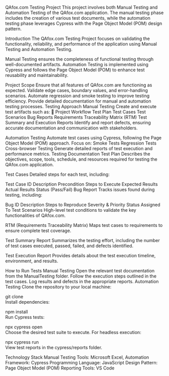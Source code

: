 QAfox.com Testing Project
This project involves both Manual Testing and Automation Testing of the QAfox.com application.
The manual testing phase includes the creation of various test documents, while the automation testing phase leverages Cypress with the Page Object Model (POM) design pattern.

Introduction
The QAfox.com Testing Project focuses on validating the functionality, reliability, and performance of the application using Manual Testing and Automation Testing.

Manual Testing ensures the completeness of functional testing through well-documented artifacts.
Automation Testing is implemented using Cypress and follows the Page Object Model (POM) to enhance test reusability and maintainability.

Project Scope
Ensure that all features of QAfox.com are functioning as expected.
Validate edge cases, boundary values, and error-handling scenarios.
Automate regression and smoke testing to improve testing efficiency.
Provide detailed documentation for manual and automation testing processes.
Testing Approach
Manual Testing
Create and execute test artifacts such as:
📑 Project Workflow
Test Plan
Test Cases
Test Scenarios
Bug Reports
Requirements Traceability Matrix (RTM)
Test Summary and Execution Reports
Identify and report defects, ensuring accurate documentation and communication with stakeholders.

Automation Testing
Automate test cases using Cypress, following the Page Object Model (POM) approach.
Focus on:
Smoke Tests
Regression Tests
Cross-browser Testing
Generate detailed reports of test execution and performance metrics.
Testing Documentation
Test Plan
Describes the objectives, scope, tools, schedule, and resources required for testing the QAfox.com application.

Test Cases
Detailed steps for each test, including:

Test Case ID
Description
Precondition
Steps to Execute
Expected Results
Actual Results
Status (Pass/Fail)
Bug Report
Tracks issues found during testing, including:

Bug ID
Description
Steps to Reproduce
Severity & Priority
Status
Assigned To
Test Scenarios
High-level test conditions to validate the key functionalities of QAfox.com.

RTM (Requirements Traceability Matrix)
Maps test cases to requirements to ensure complete test coverage.

Test Summary Report
Summarizes the testing effort, including the number of test cases executed, passed, failed, and defects identified.

Test Execution Report
Provides details about the test execution timeline, environment, and results.

How to Run Tests
Manual Testing
Open the relevant test documentation from the ManualTesting folder.
Follow the execution steps outlined in the test cases.
Log results and defects in the appropriate reports.
Automation Testing
Clone the repository to your local machine:

git clone <repository-url>  
Install dependencies:

npm install  
Run Cypress tests:

npx cypress open  
Choose the desired test suite to execute.
For headless execution:

npx cypress run  
View test reports in the cypress/reports folder.

Technology Stack
Manual Testing Tools: Microsoft Excel, 
Automation Framework: Cypress
Programming Language: JavaScript
Design Pattern: Page Object Model (POM)
Reporting Tools: VS Code
